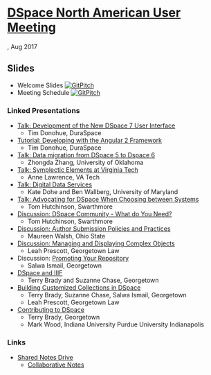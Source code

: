 # [DSpace North American User Meeting](https://www.library.georgetown.edu/node/19724)
, Aug 2017 

## Slides
* Welcome Slides [![GitPitch](https://gitpitch.com/assets/badge.svg)](https://gitpitch.com/terrywbrady/dspaceUserMeeting?grs=github&t=white)
* Meeting Schedule [![GitPitch](https://gitpitch.com/assets/badge.svg)](https://gitpitch.com/terrywbrady/dspaceUserMeeting?p=schedule)

### Linked Presentations
* [Talk: Development of the New DSpace 7 User Interface](https://docs.google.com/presentation/d/1b-VABW_p-oVUfz58ogH2D40NtjESuTi9bTDpU2cfd90/edit#slide=id.g1f5073f8a1_0_3)
  * Tim Donohue, DuraSpace
* [Tutorial: Developing with the Angular 2 Framework](https://goo.gl/pWFacH)
  * Tim Donohue, DuraSpace
* [Talk: Data migration from DSpace 5 to Dspace 6](https://drive.google.com/open?id=0B38Pybguv0GOZTJoLVpGS1BmejA)
  * Zhongda Zhang, University of Oklahoma
* [Talk: Symplectic Elements at Virginia Tech](https://docs.google.com/presentation/d/1vRqqVC6Fo-qvf8i35418YgpxEEi7H8J3YqbPPuN-DX0/edit?ts=599c5c69#slide=id.p)
  * Anne Lawrence, VA Tech
* [Talk: Digital Data Services](https://drive.google.com/open?id=1aLtQnl2m4g_YKF5KzjHdrkqI7U1BJrN-B71dpxqYsaw)
  * Kate Dohe and Ben Wallberg, University of Maryland
* [Talk: Advocating for DSpace When Choosing between Systems](https://gitpitch.com/th5/foo)
  * Tom Hutchinson, Swarthmore
* [Discussion: DSpace Community - What do You Need?](https://drive.google.com/open?id=1UH9rptYxpzPr5gRzOLvXqy0_WU4wK8cdkHi8zivpiIQ)
  * Tom Hutchinson, Swarthmore
* [Discussion: Author Submission Policies and Practices](https://drive.google.com/open?id=1KvzfLb5XDizD1dmzIrE2PI8QbPYKsI9hjojopw_c7KA)
  * Maureen Walsh, Ohio State
* [Discussion: Managing and Displaying Complex Objects](https://docs.google.com/presentation/d/1_WfWg6jC-AQf2WwmQPEITiIdgPeFNg9tXri5QkTklaI/edit#slide=id.g24fb7d4138_0_388)
  * Leah Prescott, Georgetown Law
* Discussion: [Promoting Your Repository](https://drive.google.com/open?id=0B7qM34DNNgbiMUliWUdFUm01WnM)
  * Salwa Ismail, Georgetown
* [DSpace and IIIF](https://gitpitch.com/terrywbrady/dspaceUserMeeting?p=dspaceIIIF)
  * Terry Brady and Suzanne Chase, Georgetown
* [Building Customized Collections in DSpace](https://gitpitch.com/terrywbrady/dspaceUserMeeting?p=customizedCollections)
  * Terry Brady, Suzanne Chase, Salwa Ismail, Georgetown
  * Leah Prescott, Georgetown Law
* [Contributing to DSpace](https://gitpitch.com/terrywbrady/dspaceUserMeeting?p=contributingToDSpace)
  * Terry Brady, Georgetown
  * Mark Wood, Indiana University Purdue University Indianapolis

### Links
* [Shared Notes Drive](https://drive.google.com/drive/folders/0B7l4N_z_0VsbZzlvRHpqTjlFQzA)
  * [Collaborative Notes](https://docs.google.com/document/d/1P-3v3N-MivwjyUmyJvbiPXrouNJr3kwDl3zUozSohjY/edit?usp=sharing)

